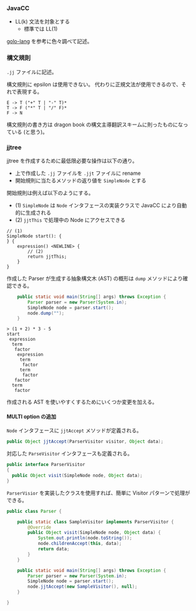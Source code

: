 ### JavaCC

- LL(k) 文法を対象とする
  - 標準では LL(1)

[golo-lang][1] を参考に色々調べて記述。

### 構文規則

`.jj` ファイルに記述。

構文規則に epsilon は使用できない。
代わりに正規文法が使用できるので、それで表現する。

```
E -> T ("+" T | "-" T)*
T -> F ("*" T | "/" F)*
F -> N
```

構文規則の書き方は dragon book の構文主導翻訳スキームに則ったものになっている (と思う)。

### jjtree

jjtree を作成するために最低限必要な操作は以下の通り。

- 上で作成した `.jj` ファイルを `.jjt` ファイルに rename
- 開始規則に当たるメソッドの返り値を `SimpleNode` とする

開始規則は例えば以下のようにする。

- (1) `SimpleNode` は `Node` インタフェースの実装クラスで JavaCC により自動的に生成される
- (2) `jjtThis` で処理中の Node にアクセスできる

```
// (1)
SimpleNode start(): {
} {
    expression() <NEWLINE> {
        // (2) 
        return jjtThis;
    }
}
```

作成した Parser が生成する抽象構文木 (AST) の概形は `dump` メソッドにより確認できる。

```java
    public static void main(String[] args) throws Exception {
        Parser parser = new Parser(System.in);
        SimpleNode node = parser.start();
        node.dump("");
    }
```

```
> (1 + 2) * 3 - 5
start
 expression
  term
   factor
    expression
     term
      factor
     term
      factor
   factor
  term
   factor
```

作成される AST を使いやすくするためにいくつか変更を加える。

#### MULTI option の追加

`Node` インタフェースに `jjtAccept` メソッドが定義される。

```java
public Object jjtAccept(ParserVisitor visitor, Object data);
```

対応した `ParseVisitor` インタフェースも定義される。

```java
public interface ParserVisitor
{
  public Object visit(SimpleNode node, Object data);
}
```

`ParserVisior` を実装したクラスを使用すれば、簡単に Visitor パターンで処理ができる。

```java
public class Parser {

    public static class SampleVisitor implements ParserVisitor {
        @Override
        public Object visit(SimpleNode node, Object data) {
            System.out.println(node.toString());
            node.childrenAccept(this, data);
            return data;
        }
    }

    public static void main(String[] args) throws Exception {
        Parser parser = new Parser(System.in);
        SimpleNode node = parser.start();
        node.jjtAccept(new SampleVisitor(), null);
    }

}
```

[1]: https://github.com/eclipse/golo-lang/ "golo-lang"
